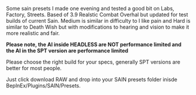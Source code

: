 Some sain presets I made one evening and tested a good bit on Labs, Factory, Streets. Based of 3.9 Realstic Combat Overhal but updated for test builds of current Sain. 
Medium is similar in difficulty to I like pain and Hard is similar to Death Wish but with modifications to hearing and vision to make it more realistic and fair. 

**Please note, the AI inside HEADLESS are NOT performance limited and the AI in the SPT version are performance limited**

Please choose the right build for your specs, generally SPT versions are better for most people.

Just click download RAW and drop into your SAIN presets folder inisde BeplnEx/Plugins/SAIN/Presets.

